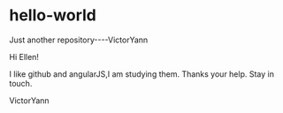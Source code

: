 # hello-world
Just another repository----VictorYann


Hi Ellen!

   I like github and angularJS,I am studying them. Thanks your help. 
   Stay in touch.
   
   VictorYann
